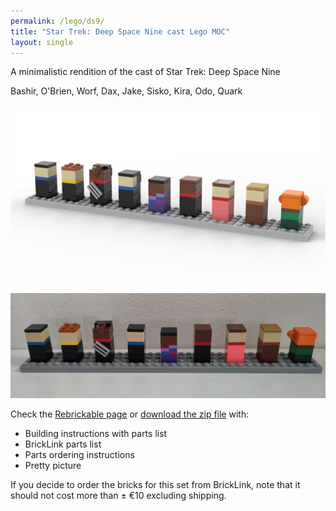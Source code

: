 ```yaml
---
permalink: /lego/ds9/
title: "Star Trek: Deep Space Nine cast Lego MOC"
layout: single
---
```


A minimalistic rendition of the cast of Star Trek: Deep Space Nine

Bashir, O'Brien, Worf, Dax, Jake, Sisko, Kira, Odo, Quark

![render](/images/lego/ds9/render.webp)

![photo](/images/lego/ds9/photo.webp)

Check the [Rebrickable page](https://rebrickable.com/mocs/MOC-159365) or [download the zip file](https://www.dropbox.com/scl/fi/n0u3heyl6ccbd7z64wmas/lego-ds9-cast.zip?rlkey=4466tntsxbk1jm9pxmbyc30cw&dl=1) with:

- Building instructions with parts list
- BrickLink parts list
- Parts ordering instructions
- Pretty picture

If you decide to order the bricks for this set from BrickLink, note that it should not cost more than ± €10 excluding shipping.
